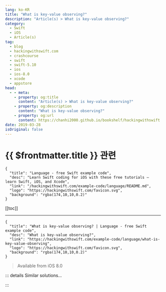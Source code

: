 ```yaml
---
lang: ko-KR
title: "What is key-value observing?"
description: "Article(s) > What is key-value observing?"
category:
  - Swift
  - iOS
  - Article(s)
tag: 
  - blog
  - hackingwithswift.com
  - crashcourse
  - swift
  - swift-5.10
  - ios
  - ios-8.0
  - xcode
  - appstore
head:
  - - meta:
    - property: og:title
      content: "Article(s) > What is key-value observing?"
    - property: og:description
      content: "What is key-value observing?"
    - property: og:url
      content: https://chanhi2000.github.io/bookshelf/hackingwithswift.com/example-code/language/what-is-key-value-observing.html
date: 2019-03-28
isOriginal: false
---
```


# {{ $frontmatter.title }} 관련

```component VPCard
{
  "title": "Language - free Swift example code",
  "desc": "Learn Swift coding for iOS with these free tutorials – learn Swift, iOS, and Xcode",
  "link": "/hackingwithswift.com/example-code/language/README.md",
  "logo": "https://hackingwithswift.com/favicon.svg",
  "background": "rgba(174,10,10,0.2)"
}
```

[[toc]]

---

```component VPCard
{
  "title": "What is key-value observing? | Language - free Swift example code",
  "desc": "What is key-value observing?",
  "link": "https://hackingwithswift.com/example-code/language/what-is-key-value-observing",
  "logo": "https://hackingwithswift.com/favicon.svg",
  "background": "rgba(174,10,10,0.2)"
}
```

> Available from iOS 8.0

<!-- TODO: 작성 -->

<!-- 
Key-value observing is the ability for Swift to attach code to variables, so that whenever the variable is changed the code runs. It’s similar to property observers (`willSet` and `didSet` ), except KVO is for adding observers *outside* of the type definition.

KVO isn’t terribly nice in pure Swift code, because it relies on the Objective-C runtime – you need to use `@objc` classes that inherit from `NSObject`, then mark each of your properties with `@objc dynamic`.

For example, we could create a `Person` class like this:

```swift
@objc class Person: NSObject {
    @objc dynamic var name = "Taylor Swift"
}

let taylor = Person()
```

You could then observe that user’s name changing like this:

```swift
taylor.observe(\Person.name, options: .new) { person, change in
    print("I'm now called \(person.name)")
}
```

That asks Swift to watch for new values coming in, then prints the person’s name as soon as the new value is set.

To try it out, just change the person’s name to something else:

```swift
taylor.name = "Justin Bieber"
```

That will print “I’m now called Justin Bieber.”

Although KVO is unpleasant in pure Swift code, it’s better when working with Apple’s own APIs – they are all automatically both `@objc` and `dynamic` because they are written in Objective-C. 

However, one warning: even though large parts of UIKit might work with KVO, this is a coincidence rather than a promise – Apple make no guarantees about UIKit remaining KVO-compatible in the future.

-->

::: details Similar solutions…

<!--
/quick-start/swiftui/how-to-detect-and-respond-to-key-press-events">How to detect and respond to key press events 
/quick-start/swiftui/how-to-activate-different-button-behaviors-when-a-modifier-key-is-pressed">How to activate different button behaviors when a modifier key is pressed 
/example-code/uikit/how-to-detect-keyboard-input-using-pressesbegan-and-pressesended">How to detect keyboard input using pressesBegan() and pressesEnded() 
/example-code/strings/how-to-calculate-the-rot13-of-a-string">How to calculate the ROT13 of a string 
/example-code/uikit/how-to-use-uikeycommand-to-add-keyboard-shortcuts">How to use UIKeyCommand to add keyboard shortcuts</a>
-->

:::

